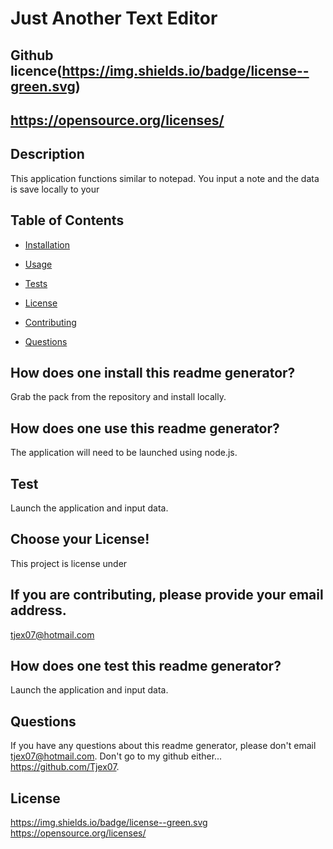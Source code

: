 # Just Another Text Editor
  ## Github licence(https://img.shields.io/badge/license--green.svg)
  ## https://opensource.org/licenses/
  
  ## Description 
  This application functions similar to notepad.  You input a note and the data is save locally to your 
  ## Table of Contents 
  * [Installation](#installation)
  * [Usage](#usage)
  * [Tests](#tests)
  * [License](#license)
  * [Contributing](#contributing)
 
  * [Questions](#questions)
  
  ## How does one install this readme generator? 
  Grab the pack from the repository and install locally.

  ## How does one use this readme generator? 
  The application will need to be launched using node.js.

  ## Test 
  Launch the application and input data.

  ## Choose your License! 
  This project is license under 

  ## If you are contributing, please provide your email address. 
  tjex07@hotmail.com

  ## How does one test this readme generator? 
  Launch the application and input data.

  ## Questions 
  If you have any questions about this readme generator, please don't email tjex07@hotmail.com. Don't go to my github either... https://github.com/Tjex07.

  ## License
 https://img.shields.io/badge/license--green.svg
https://opensource.org/licenses/
  